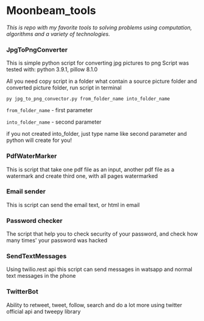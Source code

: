 # Moonbeam_tools
_This is repo with my favorite tools to solving problems using computation, 
algorithms and a variety of technologies._

### JpgToPngConverter 
This is simple python script for converting jpg pictures to png
Script was tested with: python 3.9.1, pillow 8.1.0

All you need copy script in a folder what contain a source picture folder and converted picture folder, run script in terminal

`py jpg_to_png_convector.py from_folder_name into_folder_name`

`from_folder_name` - first parameter

`into_folder_name` - second parameter

if you not created into_folder, just type name like second parameter and python will create for you!

### PdfWaterMarker 
This is script that take one pdf file as an input, another pdf file as a watermark
and create third one, with all pages watermarked 

### Email sender 
This is script can send the email text, or html in email

### Password checker 
The script that help you to check security of your password, 
and check how many times' your password was hacked 

### SendTextMessages
Using twilio.rest api this script can send messages in watsapp and normal text messages in the phone

### TwitterBot
Ability to retweet, tweet, follow, search and do a lot more using twitter official api and tweepy library 